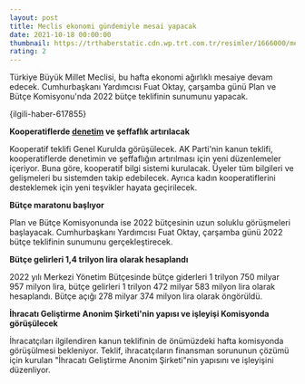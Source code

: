```yaml
--- 
layout: post
title: Meclis ekonomi gündemiyle mesai yapacak
date: 2021-10-18 00:00:00
thumbnail: https://trthaberstatic.cdn.wp.trt.com.tr/resimler/1666000/meclis-aa-1667780.jpg
rating: 2
---
```

<p>
	Türkiye Büyük Millet Meclisi, bu hafta ekonomi ağırlıklı mesaiye devam edecek. Cumhurbaşkanı Yardımcısı Fuat Oktay, çarşamba günü Plan ve Bütçe Komisyonu'nda 2022 bütçe teklifinin sunumunu yapacak. </p>
<p>
	{ilgili-haber-617855}</p>
<p>
	<strong>Kooperatiflerde <a href="https://www.trthaber.com/etiket/denetim/" target="_blank">denetim</a> ve şeffaflık artırılacak</strong></p>
<p>
	Kooperatif teklifi Genel Kurulda görüşülecek. AK Parti'nin kanun teklifi, kooperatiflerde denetimin ve şeffaflığın artırılması için yeni düzenlemeler içeriyor. Buna göre, kooperatif bilgi sistemi kurulacak. Üyeler tüm bilgileri ve gelişmeleri bu sistemden takip edebilecek. Ayrıca kadın kooperatiflerini desteklemek için yeni teşvikler hayata geçirilecek.</p>
<p>
	<strong>Bütçe maratonu başlıyor</strong></p>
<p>
	Plan ve Bütçe Komisyonunda ise 2022 bütçesinin uzun soluklu görüşmeleri başlayacak. Cumhurbaşkanı Yardımcısı Fuat Oktay, çarşamba günü 2022 bütçe teklifinin sunumunu gerçekleştirecek.  </p>
<p>
	<strong>Bütçe gelirleri 1,4 trilyon lira olarak hesaplandı</strong></p>
<p>
	2022 yılı Merkezi Yönetim Bütçesinde bütçe giderleri 1 trilyon 750 milyar 957 milyon lira, bütçe gelirleri 1 trilyon 472 milyar 583 milyon lira olarak hesaplandı. Bütçe açığı 278 milyar 374 milyon lira olarak öngörüldü.</p>
<p>
	<strong>İhracatı Geliştirme Anonim Şirketi'nin yapısı ve işleyişi Komisyonda görüşülecek</strong></p>
<p>
	İhracatçıları ilgilendiren kanun teklifinin de önümüzdeki hafta komisyonda görüşülmesi bekleniyor. Teklif, ihracatçıların finansman sorununun çözümü için kurulan "İhracatı Geliştirme Anonim Şirketi"nin yapısını ve işleyişini düzenliyor.</p>